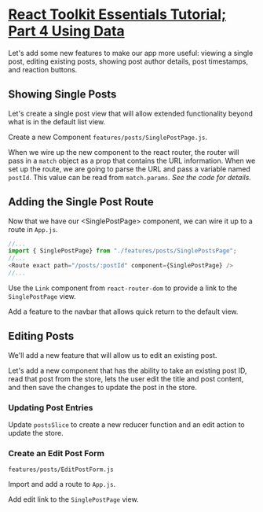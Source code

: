 # [React Toolkit Essentials Tutorial; Part 4 Using Data](https://redux.js.org/tutorials/essentials/part-4-using-data)

Let's add some new features to make our app more useful: viewing a single post, editing existing posts, showing post
author details, post timestamps, and reaction buttons.

## Showing Single Posts

Let's create a single post view that will allow extended functionality beyond what is in the default list view.

Create a new Component `features/posts/SinglePostPage.js`.

When we wire up the new component to the react router, the router will pass in a `match` object as a prop that contains
the URL information.  When we set up the route, we are going to parse the URL and pass a variable named `postId`.  This
value can be read from `match.params`.  *See the code for details.*

## Adding the Single Post Route

Now that we have our \<SinglePostPage\> component, we can wire it up to a route in `App.js`.

```js
//...
import { SinglePostPage} from "./features/posts/SinglePostsPage";
//...
<Route exact path="/posts/:postId" component={SinglePostPage} />
//...
```

Use the `Link` component from `react-router-dom` to provide a link to the `SinglePostPage` view.

Add a feature to the navbar that allows quick return to the default view.

## Editing Posts

We'll add a new feature that will allow us to edit an existing post.

Let's add a new <EditPostForm> component that has the ability to take an existing post ID, read that post from the
store, lets the user edit the title and post content, and then save the changes to update the post in the store.

### Updating Post Entries

Update `postsSlice` to create a new reducer function and an edit action to update the store.

### Create an Edit Post Form

`features/posts/EditPostForm.js`

Import and add a route to `App.js`.

Add edit link to the `SinglePostPage` view.



